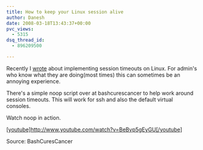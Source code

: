 ```yaml
---
title: How to keep your Linux session alive
author: Danesh
date: 2008-03-18T13:43:37+00:00
pvc_views:
  - 5315
dsq_thread_id:
  - 896209500

---
```

Recently I [wrote][1] about implementing session timeouts on Linux. For admin's who know what they are doing(most times) this can sometimes be an annoying experience.

There's a simple noop script over at bashcurescancer to help work around session timeouts. This will work for ssh and also the default virtual consoles.

<p class="wlWriterSmartContent" id="scid:5737277B-5D6D-4f48-ABFC-DD9C333F4C5D:0ba832af-c835-4175-8b30-5bd3b3aa1720" style="margin: 0px; padding: 0px; display: inline">
   
</p>

<p id="793a4f7c-763b-465a-8159-0eb83f8cfd6f" style="margin: 0px; padding: 0px; display: inline">
   
</p>

Watch noop in action.  
<a href="http://www.youtube.com/watch?v=BeBvp5gEyGU" target="_new"></a>

<a href="http://www.youtube.com/watch?v=BeBvp5gEyGU" target="_new">[youtube]http://www.youtube.com/watch?v=BeBvp5gEyGU[/youtube]<br /> </a>

Source: BashCuresCancer

 [1]: /posts/how-to-set-default-session-timeout-in-linux/